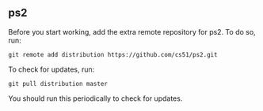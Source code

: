 
## ps2


Before you start working, add the extra remote repository for ps2. To do so, run:

`git remote add distribution https://github.com/cs51/ps2.git`

To check for updates, run:

`git pull distribution master`

You should run this periodically to check for updates.